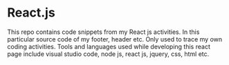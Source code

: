 # React.js
This repo contains code snippets from my React js activities. In this particular source code of my footer, header etc.
Only used to trace my own coding activities.
Tools and languages used while developing this react page include visual studio code, node js, react js, jquery, css, html etc.


